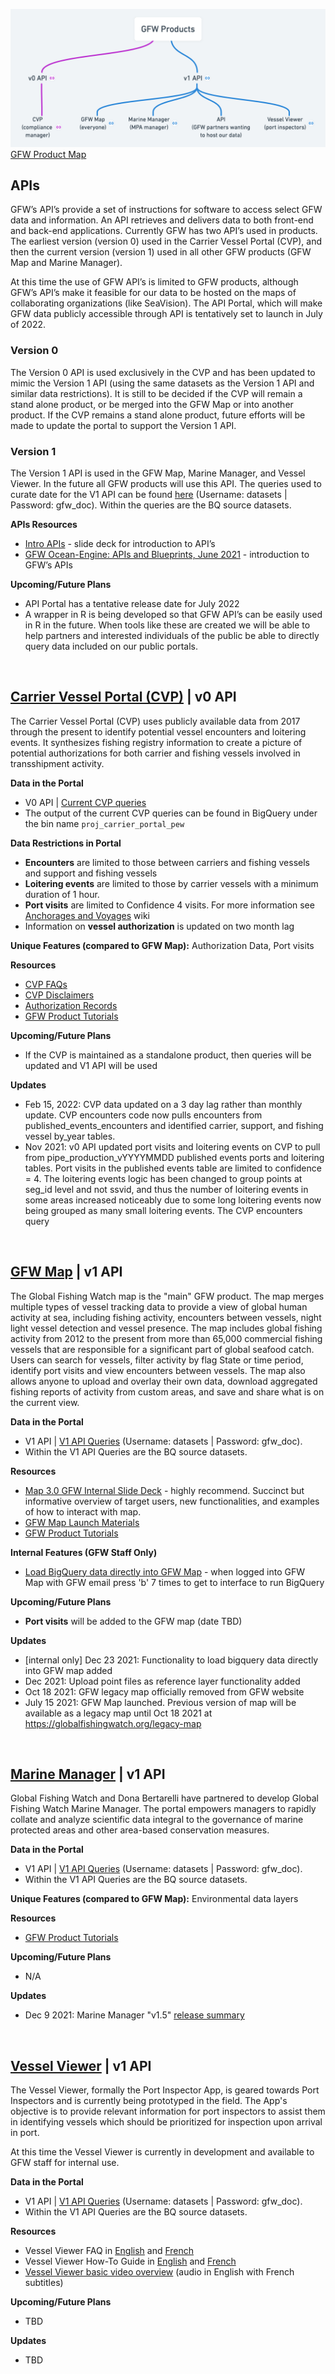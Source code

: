 ![GFW Product Map](https://github.com/willabrooksGFW/gfw_photos/blob/main/GFW%20Products2.png)[GFW Product Map](https://whimsical.com/gfw-products-7WiWeFz5KVMxndC8gaD7DS)


## APIs

GFW’s API’s provide a set of instructions for software to access select GFW data and information. An API retrieves and delivers data to both front-end and back-end applications. Currently GFW has two API’s used in products. The earliest version (version 0) used in the Carrier Vessel Portal (CVP), and then the current version (version 1) used in all other GFW products (GFW Map and Marine Manager).

At this time the use of GFW API’s is limited to GFW products, although GFW’s API’s make it feasible for our data to be hosted on the maps of collaborating organizations (like SeaVision). The API Portal, which will make GFW data publicly accessible through API is tentatively set to launch in July of 2022. 

### Version 0
The Version 0 API is used exclusively in the CVP and has been updated to mimic the Version 1 API (using the same datasets as the Version 1 API and similar data restrictions). It is still to be decided if the CVP will remain a stand alone product, or be merged into the GFW Map or into another product. If the CVP remains a stand alone product, future efforts will be made to update the portal to support the Version 1 API. 

### Version 1 
The Version 1 API is used in the GFW Map, Marine Manager, and Vessel Viewer. In the future all GFW products will use this API. The queries used to curate date for the V1 API can be found [here](https://datasets.globalfishingwatch.org/)  (Username: datasets | Password: gfw_doc). Within the queries are the BQ source datasets.

**APIs Resources**
+ [Intro APIs](https://docs.google.com/document/d/1CWVXqZpyutLOUO5YyACBzftUiEIxug7EPd8PXsadEE8/edit?usp=sharing) - slide deck for introduction to API’s <br>
+ [GFW Ocean-Engine: APIs and Blueprints, June 2021](https://docs.google.com/presentation/d/1E6h00EUEEr2HRAAXm3rJUwrF6NcM52t8S0n_yinJbqw/edit#slide=id.gc69f7383cc_0_1092) - introduction to GFW’s APIs 

**Upcoming/Future Plans**
+ API Portal has a tentative release date for July 2022
+ A wrapper in R is being developed so that GFW API’s can be easily used in R in the future. When tools like these are created we will be able to help partners and interested individuals of the public be able to directly query data included on our public portals.
<br>

## [Carrier Vessel Portal (CVP)](https://globalfishingwatch.org/carrier-vessel-portal/) | v0 API

The Carrier Vessel Portal (CVP) uses publicly available data from 2017 through the present to identify potential vessel encounters and loitering events. It synthesizes fishing registry information to create a picture of potential authorizations for both carrier and fishing vessels involved in transshipment activity. 

**Data in the Portal**
+ V0 API | [Current CVP queries](https://github.com/GlobalFishingWatch/pipe-carrier-portal/tree/master/assets/bigquery)
+ The output of the current CVP queries can be found in BigQuery under the bin name `proj_carrier_portal_pew`

**Data Restrictions in Portal**
+ **Encounters** are limited to those between carriers and fishing vessels and support and fishing vessels
+ **Loitering events** are limited to those by carrier vessels with a minimum duration of 1 hour. 
+ **Port visits** are limited to Confidence 4 visits. For more information see [Anchorages and Voyages](https://github.com/GlobalFishingWatch/bigquery-documentation-wf827/wiki/Anchorages-and-voyages) wiki 
+ Information on **vessel authorization** is updated on two month lag 

**Unique Features (compared to GFW Map):** Authorization Data, Port visits

**Resources**
+ [CVP FAQs](https://globalfishingwatch.org/help-faqs/)
+ [CVP Disclaimers](https://globalfishingwatch.org/carrier-vessel-portal-disclaimers/)
+ [Authorization Records](https://globalfishingwatch.org/authorization-records/)
+ [GFW Product Tutorials](https://globalfishingwatch.org/tutorials/)

**Upcoming/Future Plans**
+ If the CVP is maintained as a standalone product, then queries will be updated and V1 API will be used

**Updates**
+ Feb 15, 2022: CVP data updated on a 3 day lag rather than monthly update. CVP encounters code now pulls encounters from published_events_encounters and identified carrier, support, and fishing vessel  by_year tables.
+ Nov 2021: v0 API updated port visits and loitering events on CVP to pull from pipe_production_vYYYYMMDD published events ports and loitering tables. Port visits in the published events table are limited to confidence = 4. The loitering events logic has been changed to group points at seg_id level and not ssvid, and thus the number of loitering events in some areas increased noticeably due to some long loitering events now being grouped as many small loitering events. The CVP encounters query 
<br>

## [GFW Map](https://globalfishingwatch.org/map/) | v1 API
The Global Fishing Watch map is the "main" GFW product. The map merges multiple types of vessel tracking data to provide a view of global human activity at sea, including fishing activity, encounters between vessels, night light vessel detection and vessel presence. The map includes global fishing activity from 2012 to the present from more than 65,000 commercial fishing vessels that are responsible for a significant part of global seafood catch. Users can search for vessels, filter activity by flag State or time period, identify port visits and view encounters between vessels. The map also allows anyone to upload and overlay their own data, download aggregated fishing reports of activity from custom areas, and save and share what is on the current view.

**Data in the Portal**
+ V1 API | [V1 API Queries](https://datasets.globalfishingwatch.org/)  (Username: datasets | Password: gfw_doc). 
+ Within the V1 API Queries are the BQ source datasets.


**Resources**
+ [Map 3.0 GFW Internal Slide Deck](https://docs.google.com/presentation/d/1aexIaw_Gw_LpBVJf2O1elapq-wZ5iAu5q8aJcg3yXrA/edit?usp=sharing) - highly recommend. Succinct but informative overview of target users, new functionalities, and examples of how to interact with map.
+ [GFW Map Launch Materials](https://docs.google.com/document/d/18Thsx0ebYzyvm8JZoKm6LtrrfOfI6WZHcnG3FyAdLrE/edit)
+ [GFW Product Tutorials](https://globalfishingwatch.org/tutorials/)

**Internal Features (GFW Staff Only)**
+ [Load BigQuery data directly into GFW Map](https://www.loom.com/share/99594dec8de24887917ce02cae95629c) - when logged into GFW Map with GFW email press 'b' 7 times to get to interface to run BigQuery

**Upcoming/Future Plans**
+ **Port visits** will be added to the GFW map (date TBD)

**Updates**
+ [internal only] Dec 23 2021: Functionality to load bigquery data directly into GFW map added
+ Dec 2021: Upload point files as reference layer functionality added
+ Oct 18 2021: GFW legacy map officially removed from GFW website
+ July 15 2021: GFW Map launched. Previous version of map will be available as a legacy map until Oct 18 2021 at https://globalfishingwatch.org/legacy-map
<br>

## [Marine Manager](https://globalfishingwatch.org/marine-manager-portal/) | v1 API
Global Fishing Watch and Dona Bertarelli have partnered to develop Global Fishing Watch Marine Manager. The portal empowers managers to rapidly collate and analyze scientific data integral to the governance of marine protected areas and other area-based conservation measures.

**Data in the Portal**
+ V1 API | [V1 API Queries](https://datasets.globalfishingwatch.org/)  (Username: datasets | Password: gfw_doc). 
+ Within the V1 API Queries are the BQ source datasets.

**Unique Features (compared to GFW Map):** Environmental data layers

**Resources**
+ [GFW Product Tutorials](https://globalfishingwatch.org/tutorials/)

**Upcoming/Future Plans**
+ N/A

**Updates**
+ Dec 9 2021: Marine Manager "v1.5" [release summary](https://docs.google.com/document/d/1zndSgeY_kZN8yzRuLkquQ4b5CiJiohG8b6A1GpiFxVg/edit)
<br>

## [Vessel Viewer](https://globalfishingwatch.org/vessel-viewer) | v1 API
The Vessel Viewer, formally the Port Inspector App, is geared towards Port Inspectors and is currently being prototyped in the field. The App's objective is to provide relevant information for port inspectors to assist them in identifying vessels which should be prioritized for inspection upon arrival in port.

At this time the Vessel Viewer is currently in development and available to GFW staff for internal use. 

**Data in the Portal**
+ V1 API | [V1 API Queries](https://datasets.globalfishingwatch.org/)  (Username: datasets | Password: gfw_doc). 
+ Within the V1 API Queries are the BQ source datasets.

**Resources**
+ Vessel Viewer FAQ in [English](https://drive.google.com/file/d/1N4YRJ_yxAObEIWbaYM8l-YDPHS0bKe2N/view) and [French](https://drive.google.com/file/d/195mbtLoHaY7iltFUbogiEX1cZNBpFg4E/view)
+ Vessel Viewer How-To Guide in [English](https://drive.google.com/file/d/1q2veC-EEUHWPg_eCplERJzlo8PL3OFZS/view) and [French](https://drive.google.com/file/d/1QaO3XKaXSnerAtcgw_a9EJpUEtM3WHN2/view)
+ [Vessel Viewer basic video overview](https://drive.google.com/file/d/18yenS9pva3kF2YGKZcSqdHy8avzRinBP/view) (audio in English with French subtitles)

**Upcoming/Future Plans**
+ TBD

**Updates**
+ TBD
<br>
